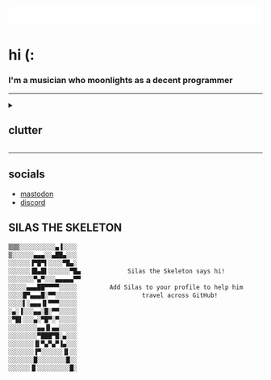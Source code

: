[![typing svg](./typing.svg)](https://git.io/typing-svg)
# hi (:</h1>
### I'm a musician who moonlights as a decent programmer

---

<details><summary>

## clutter

</summary>

### Stats

![image of stats](https://github-readme-stats.vercel.app/api/?username=RuralAnemone&theme=dracula&hide_border=true&hide_title=true&count_private=true)
![another image detailing yet more stats](https://github-readme-streak-stats.herokuapp.com/?user=RuralAnemone&theme=dracula&mode=weekly&hide_border=true)
<!--START_SECTION:waka-->

```txt
Total Time: 47 mins

HTML          27 mins         ██████████████▓░░░░░░░░░░   58.76 %
JavaScript    10 mins         █████▓░░░░░░░░░░░░░░░░░░░   22.00 %
JSON          4 mins          ██▓░░░░░░░░░░░░░░░░░░░░░░   10.55 %
Text          3 mins          █▓░░░░░░░░░░░░░░░░░░░░░░░   06.48 %
Objective-C   1 min           ▓░░░░░░░░░░░░░░░░░░░░░░░░   02.22 %
```

<!--END_SECTION:waka-->
<table><tbody><tr><td><a href="https://octo-ring.com/"><img src="https://octo-ring.com/static/img/widget/top.png" width="99%" alt="Octo Ring logo" align="top"></a><br><a href="https://octo-ring.com/p/RuralAnemone/prev"><img src="https://octo-ring.com/static/img/widget/prev.png" width="33%" alt="previous" align="top" title="previous profile"></a><a href="https://octo-ring.com/p/RuralAnemone/random"><img src="https://octo-ring.com/static/img/widget/random.png" width="33%" alt="random" align="top" title="random profile"></a><a href="https://octo-ring.com/p/RuralAnemone/next"><img src="https://octo-ring.com/static/img/widget/next.png" width="33%" alt="next" align="top" title="next profile"></a><br><a href="https://octo-ring.com/"><img src="https://octo-ring.com/static/img/widget/bottom.png" width="99%" alt="check out other GitHub profiles in the Octo Ring" align="top"></a></td></tr></tbody></table>
<a href="https://octoprofile.vercel.app/user?id=RuralAnemone">Check out my Octoprofile</a>
</div>

<!-- ---

## give me your ip (please? 🥺)
<a href="https://cdn1.ruralanemone.tech/e/e.html" target="_blank">open in new tab &#8811;</a> -->

---

[![spotify-github-profile](https://spotify-github-profile.vercel.app/api/view?uid=865gvwh1q8cz6cvadsyelnna2&cover_image=true&theme=default&show_offline=false&background_color=121212&interchange=true)](https://github.com/kittinan/spotify-github-profile)

---

### about me:

[![profile visitors badge](https://komarev.com/ghpvc/?username=RuralAnemone&label=Profile%20Visitors&color=001eff&style=flat)](.)
[![I use debian btw](https://img.shields.io/badge/OS-debian-lightgrey/?logo=debian&color=d70751)](https://3kh0.ruralanemone.tech/dump/redirect.html?to=https%3A%2F%2Fgithub.com%2Fruralanemone&local=true)
[![ide: vscode](https://img.shields.io/badge/Editor-VS%20Code-blue/?logo=visualstudiocode&color=blue)](https://vscode.dev)
[![ide: replit](https://img.shields.io/badge/Editor-replit-blue/?logo=replit&logoColor=darkgrey&color=darkgrey)](https://replit.com)
[![reddit badge](https://img.shields.io/reddit/user-karma/combined/RuralAnemone_?logo=reddit)](https://old.reddit.com/u/RuralAnemone_)
[![spotify badge](https://img.shields.io/badge/Listens%20to-Spotify-blue/?logo=spotify&logoColor=warning&color=1DB954)](https://open.spotify.com/user/865gvwh1q8cz6cvadsyelnna2)
[![language: js](https://img.shields.io/badge/Knows-JavaScript-blue/?logo=javascript&logoColor=warning&color=yellow)](https://js.org)
[![language: ts](https://img.shields.io/badge/Knows-Typescript-blue/?logo=typescript&color=blue)](https://typescriptlang.org)
[![language: html](https://img.shields.io/badge/Knows-HTML-blue/?logo=html5&logoColor=warning&color=orange)](https://https://developer.mozilla.org/en-US/docs/Web/HTML)
[![language: brainfuck](https://img.shields.io/badge/Knows-BrainFuck-F00?logo=brainfuck)](https://piped.video/hdHjjBS4cs8)
[![uses: stackoverflow](https://img.shields.io/badge/Uses-stackoverflow-blue/?logo=stackoverflow&logoColor=warning&color=ef8236)](https://stackoverflow.com/users/17834675/rural-anemone)
[![uses: gmail](https://img.shields.io/badge/Uses-Gmail-blue/?logo=gmail&logoColor=warning&color=red)](https://gmail.com)
[![uses: lynx (browser)](https://img.shields.io/badge/Preferred%20Browser-Lynx-blue/?color=ff1b2d)](https://lynx.invisible-island.net)
[![uses: steam](https://img.shields.io/badge/Uses-Steam-blue/?logo=steam&logoColor=1b2838&color=1b2838)](https://steampowered.com)
[![uses: discord](https://img.shields.io/badge/Uses-Discord-blue/?logo=discord&logoColor=warning&color=7289DA)](https://discord.com/users/317304545451573248)
[![github sponsors (more than 0???)](https://img.shields.io/github/sponsors/RuralAnemone?label=Sponsors&logo=githubsponsors&style=flat)](https://ko-fi.com/ruralanemone)
[![total stars](https://img.shields.io/github/stars/RuralAnemone?color=yellow&label=User%20Stars&logo=github&logoColor=yellow)](.)
[![followers count](https://img.shields.io/github/followers/RuralAnemone?color=g&label=User%20Followers&logo=github)](.)

[![real rating system (real)](https://github-profile-trophy.vercel.app/?username=RuralAnemone&no-frame=trueno-bg=true&theme=dracula)](https://github.com/ryo-ma/github-profile-trophy)

---

### default github readme template:
#### `emojis == 🤮`

- 🔭 I’m currently working on
  - [the skewer website](https://mvskewer.vercel.app)
  - [learning cobol](https://github.com/RuralAnemone/learning-cobol) (see below)

- 🌱 I’m currently learning [COBOL logo](https://en.wikipedia.org/wiki/COBOL), [![react logo](https://cdn4.iconfinder.com/data/icons/logos-3/600/React.js_logo-16.png)](https://react.dev), [![golang logo](https://upload.wikimedia.org/wikipedia/commons/thumb/0/05/Go_Logo_Blue.svg/32px-Go_Logo_Blue.svg.png)](https://go.dev)

- ![twitch logo](https://cdn.iconscout.com/icon/free/png-16/twitch-20-721977.png) I do coding (and sometimes gaming) streams [on twitch](https://twitch.tv/ruralanemone) intermittently

<!-- - 🤝 I’m looking for help with [...] -->

<!-- - 👨‍💻 ~~All~~ some of my projects are available at [https://ruralanemone.tech/](https://ruralanemone.tech/). -->

- 📫 How to reach me:
  1. give up
  2. [discord](https://discord.com/users/317304545451573248)
  3. <a rel="me" href="https://techhub.social/@ruralanemone">mastodon</a>

- ⚡ Fun fact: I have been playing piano for like 12 years and I still have no idea how or where to apply it; yay!

---

### the funny:
![the funny](https://readme-jokes.vercel.app/api)

</details>

---

## socials

- <a rel="me" href="https://techhub.social/@ruralanemone">mastodon</a>
- [discord](https://discord.com/users/317304545451573248)

## SILAS THE SKELETON

```SILAS THE SKELETON!!!! 🐗🤯
▒▒▒░░░░░░░░░░▄▐░░░░
▒░░░░░░▄▄▄░░▄██▄░░░
░░░░░░▐▀█▀▌░░░░▀█▄░
░░░░░░▐█▄█▌░░░░░░▀█▄             Silas the Skeleton says hi!
░░░░░░░▀▄▀░░░▄▄▄▄▄▀▀
░░░░░▄▄▄██▀▀▀▀░░░░░         Add Silas to your profile to help him 
░░░░█▀▄▄▄█░▀▀░░░░░░                  travel across GitHub!
░░░░▌░▄▄▄▐▌▀▀▀░░░░░
░▄░▐░░░▄▄░█░▀▀░░░░░
░▀█▌░░░▄░▀█▀░▀░░░░░
░░░░░░░░▄▄▐▌▄▄░░░░░
░░░░░░░░▀███▀█░▄░░░
░░░░░░░▐▌▀▄▀▄▀▐▄░░░
░░░░░░░▐▀░░░░░░▐▌░░
░░░░░░░█░░░░░░░░█░░
░░░░░░▐▌░░░░░░░░░█░ 
```
